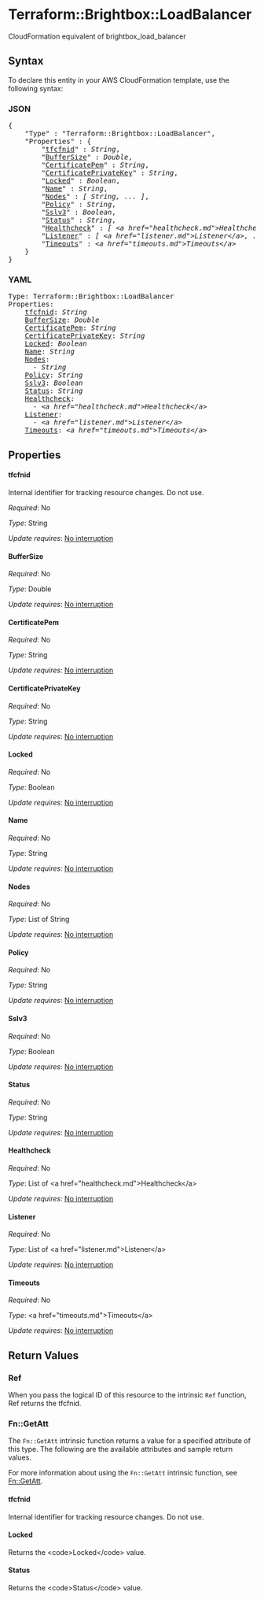 # Terraform::Brightbox::LoadBalancer

CloudFormation equivalent of brightbox_load_balancer

## Syntax

To declare this entity in your AWS CloudFormation template, use the following syntax:

### JSON

<pre>
{
    "Type" : "Terraform::Brightbox::LoadBalancer",
    "Properties" : {
        "<a href="#tfcfnid" title="tfcfnid">tfcfnid</a>" : <i>String</i>,
        "<a href="#buffersize" title="BufferSize">BufferSize</a>" : <i>Double</i>,
        "<a href="#certificatepem" title="CertificatePem">CertificatePem</a>" : <i>String</i>,
        "<a href="#certificateprivatekey" title="CertificatePrivateKey">CertificatePrivateKey</a>" : <i>String</i>,
        "<a href="#locked" title="Locked">Locked</a>" : <i>Boolean</i>,
        "<a href="#name" title="Name">Name</a>" : <i>String</i>,
        "<a href="#nodes" title="Nodes">Nodes</a>" : <i>[ String, ... ]</i>,
        "<a href="#policy" title="Policy">Policy</a>" : <i>String</i>,
        "<a href="#sslv3" title="Sslv3">Sslv3</a>" : <i>Boolean</i>,
        "<a href="#status" title="Status">Status</a>" : <i>String</i>,
        "<a href="#healthcheck" title="Healthcheck">Healthcheck</a>" : <i>[ &lt;a href=&#34;healthcheck.md&#34;&gt;Healthcheck&lt;/a&gt;, ... ]</i>,
        "<a href="#listener" title="Listener">Listener</a>" : <i>[ &lt;a href=&#34;listener.md&#34;&gt;Listener&lt;/a&gt;, ... ]</i>,
        "<a href="#timeouts" title="Timeouts">Timeouts</a>" : <i>&lt;a href=&#34;timeouts.md&#34;&gt;Timeouts&lt;/a&gt;</i>
    }
}
</pre>

### YAML

<pre>
Type: Terraform::Brightbox::LoadBalancer
Properties:
    <a href="#tfcfnid" title="tfcfnid">tfcfnid</a>: <i>String</i>
    <a href="#buffersize" title="BufferSize">BufferSize</a>: <i>Double</i>
    <a href="#certificatepem" title="CertificatePem">CertificatePem</a>: <i>String</i>
    <a href="#certificateprivatekey" title="CertificatePrivateKey">CertificatePrivateKey</a>: <i>String</i>
    <a href="#locked" title="Locked">Locked</a>: <i>Boolean</i>
    <a href="#name" title="Name">Name</a>: <i>String</i>
    <a href="#nodes" title="Nodes">Nodes</a>: <i>
      - String</i>
    <a href="#policy" title="Policy">Policy</a>: <i>String</i>
    <a href="#sslv3" title="Sslv3">Sslv3</a>: <i>Boolean</i>
    <a href="#status" title="Status">Status</a>: <i>String</i>
    <a href="#healthcheck" title="Healthcheck">Healthcheck</a>: <i>
      - &lt;a href=&#34;healthcheck.md&#34;&gt;Healthcheck&lt;/a&gt;</i>
    <a href="#listener" title="Listener">Listener</a>: <i>
      - &lt;a href=&#34;listener.md&#34;&gt;Listener&lt;/a&gt;</i>
    <a href="#timeouts" title="Timeouts">Timeouts</a>: <i>&lt;a href=&#34;timeouts.md&#34;&gt;Timeouts&lt;/a&gt;</i>
</pre>

## Properties

#### tfcfnid

Internal identifier for tracking resource changes. Do not use.

_Required_: No

_Type_: String

_Update requires_: [No interruption](https://docs.aws.amazon.com/AWSCloudFormation/latest/UserGuide/using-cfn-updating-stacks-update-behaviors.html#update-no-interrupt)

#### BufferSize

_Required_: No

_Type_: Double

_Update requires_: [No interruption](https://docs.aws.amazon.com/AWSCloudFormation/latest/UserGuide/using-cfn-updating-stacks-update-behaviors.html#update-no-interrupt)

#### CertificatePem

_Required_: No

_Type_: String

_Update requires_: [No interruption](https://docs.aws.amazon.com/AWSCloudFormation/latest/UserGuide/using-cfn-updating-stacks-update-behaviors.html#update-no-interrupt)

#### CertificatePrivateKey

_Required_: No

_Type_: String

_Update requires_: [No interruption](https://docs.aws.amazon.com/AWSCloudFormation/latest/UserGuide/using-cfn-updating-stacks-update-behaviors.html#update-no-interrupt)

#### Locked

_Required_: No

_Type_: Boolean

_Update requires_: [No interruption](https://docs.aws.amazon.com/AWSCloudFormation/latest/UserGuide/using-cfn-updating-stacks-update-behaviors.html#update-no-interrupt)

#### Name

_Required_: No

_Type_: String

_Update requires_: [No interruption](https://docs.aws.amazon.com/AWSCloudFormation/latest/UserGuide/using-cfn-updating-stacks-update-behaviors.html#update-no-interrupt)

#### Nodes

_Required_: No

_Type_: List of String

_Update requires_: [No interruption](https://docs.aws.amazon.com/AWSCloudFormation/latest/UserGuide/using-cfn-updating-stacks-update-behaviors.html#update-no-interrupt)

#### Policy

_Required_: No

_Type_: String

_Update requires_: [No interruption](https://docs.aws.amazon.com/AWSCloudFormation/latest/UserGuide/using-cfn-updating-stacks-update-behaviors.html#update-no-interrupt)

#### Sslv3

_Required_: No

_Type_: Boolean

_Update requires_: [No interruption](https://docs.aws.amazon.com/AWSCloudFormation/latest/UserGuide/using-cfn-updating-stacks-update-behaviors.html#update-no-interrupt)

#### Status

_Required_: No

_Type_: String

_Update requires_: [No interruption](https://docs.aws.amazon.com/AWSCloudFormation/latest/UserGuide/using-cfn-updating-stacks-update-behaviors.html#update-no-interrupt)

#### Healthcheck

_Required_: No

_Type_: List of &lt;a href=&#34;healthcheck.md&#34;&gt;Healthcheck&lt;/a&gt;

_Update requires_: [No interruption](https://docs.aws.amazon.com/AWSCloudFormation/latest/UserGuide/using-cfn-updating-stacks-update-behaviors.html#update-no-interrupt)

#### Listener

_Required_: No

_Type_: List of &lt;a href=&#34;listener.md&#34;&gt;Listener&lt;/a&gt;

_Update requires_: [No interruption](https://docs.aws.amazon.com/AWSCloudFormation/latest/UserGuide/using-cfn-updating-stacks-update-behaviors.html#update-no-interrupt)

#### Timeouts

_Required_: No

_Type_: &lt;a href=&#34;timeouts.md&#34;&gt;Timeouts&lt;/a&gt;

_Update requires_: [No interruption](https://docs.aws.amazon.com/AWSCloudFormation/latest/UserGuide/using-cfn-updating-stacks-update-behaviors.html#update-no-interrupt)

## Return Values

### Ref

When you pass the logical ID of this resource to the intrinsic `Ref` function, Ref returns the tfcfnid.

### Fn::GetAtt

The `Fn::GetAtt` intrinsic function returns a value for a specified attribute of this type. The following are the available attributes and sample return values.

For more information about using the `Fn::GetAtt` intrinsic function, see [Fn::GetAtt](https://docs.aws.amazon.com/AWSCloudFormation/latest/UserGuide/intrinsic-function-reference-getatt.html).

#### tfcfnid

Internal identifier for tracking resource changes. Do not use.

#### Locked

Returns the &lt;code&gt;Locked&lt;/code&gt; value.

#### Status

Returns the &lt;code&gt;Status&lt;/code&gt; value.

